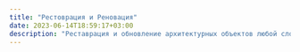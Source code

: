 ```yaml
---
title: "Рестоврация и Реновация"
date: 2023-06-14T18:59:17+03:00
description: "Реставрация и обновление архитектурных объектов любой сложности"
---
```

